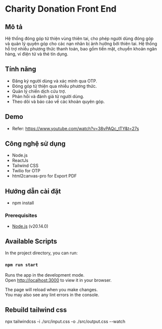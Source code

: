 # Charity Donation Front End

## Mô tả

Hệ thống đóng góp từ thiện vùng thiên tai, cho phép người dùng đóng góp và quản lý quyên góp cho các nạn nhân bị ảnh hưởng bởi thiên tai. Hệ thống hỗ trợ nhiều phương thức thanh toán, bao gồm tiền mặt, chuyển khoản ngân hàng, ví điện tử và thẻ tín dụng.

## Tính năng

- Đăng ký người dùng và xác minh qua OTP.
- Đóng góp từ thiện qua nhiều phương thức.
- Quản lý chiến dịch cứu trợ.
- Phản hồi và đánh giá từ người dùng.
- Theo dõi và báo cáo về các khoản quyên góp.

## Demo
- Refer: https://www.youtube.com/watch?v=38vPAQc_tTY&t=27s

## Công nghệ sử dụng

- Node.js
- ReactJs
- Tailwind CSS
- Twilio for OTP
- html2canvas-pro for Export PDF

## Hướng dẫn cài đặt

- npm install

### Prerequisites

- [Node.js](https://nodejs.org/) (v20.14.0)

## Available Scripts

In the project directory, you can run:

### `npm run start`

Runs the app in the development mode.\
Open [http://localhost:3000](http://localhost:3000) to view it in your browser.

The page will reload when you make changes.\
You may also see any lint errors in the console.

## Rebuild tailwind css

npx tailwindcss -i ./src/input.css -o ./src/output.css --watch
